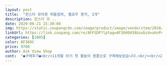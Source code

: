```yaml
---
layout: post 
title:  "윈스타 유아용 퍼들점퍼, 옐로우 몽키, 1개" 
description: 윈스타 유 ..
date: 2020-06-21 15:30:04 
img: https://static.coupangcdn.com/image/product/image/vendoritem/2018/12/06/3802282145/f3617961-549d-439b-a21e-a7253693e8e1.jpg 
linkUrl: https://link.coupang.com/re/AFFSDP?lptag=AF3600438&subid=ahnPublicAsk&pageKey=108152350&itemId=327358007&vendorItemId=70629230129&traceid=V0-113-5c9a77e7f17cf2ca 
categories: [1005] 
color: BF360C 
price: 9700 
author: Ask View Shop 
cont:  "●구매후기●<br/>11개월 아기 첫 물놀이 용품으로 구매해보았습니다.<br/><br/>24개월아이가 쓰기에는 좀 크지만 무게가 좀 나가면 괜찮을거같아요 그래도 없는것보단 좋어요<br/>8세 여아 5세 여아 잘맞네요 이쁘고 앙증맞네요 큰앤 초딩이라 인델줄 알앗는데 문의햇는데 맞는다고해서 주문햇네요 뒤에 잠금도 여유가 잇네요  공도 넣어주셧네요 감사합니당 신나는 물놀이 델꺼같아용 ^^<br/>가격대비 정말 좋습니다^^<br/>가성비 아주 좋아요<br/>근데 어깨끈이 있는게 더 좋을듯 해요.<br/> 가슴 부분만 둥둥 떠요 그래서 와우배송으로 빨리 받아서 좋아요<br/>낫더라고요! 보풀이나 기타 사출바리등이 보이지 않아서 좋았습니다.<br/><br/>다른분들의 평을 보고 좀 크다는걸 감안하고 구매하였는데<br/>두개 구매햇어요 핑크 코끼리 품절이라해서 오렌지 병아리 햇어요<br/>뒷부분의 버클사이즈조절로 편하면서 잘 맞게 착용 시킬 수있어서<br/>또한 KC안전인증마크를 확인하여서인지 안심도 되고 좋았습니다.<br/><br/>또한 버클이 뒷쪽에 있기에 호기심 많은 아기가 만지지못해<br/>빠른배송 좋구요 전날주문 이튿날에 바로왓네요^^<br/>생각보다 조금 더 크다고 느꼈습니다.<br/><br/>신경쓰지 않아도 좋았습니다.<br/><br/>아기도 안정적으로 물위에 떠서 좋았습니다.<br/><br/>지금은 조금 큰 감이있지만 내년에는 정말 잘 쓸수 있을것같애요<br/>첫 물놀이다보니 아이가 물에 겁을 많이 느낄까 걱정이 컸는데<br/>품질은 국산품이라그런지 싸구려 중국산보다는 훨씬<br/>11개월 아기 첫 물놀이 용품으로 구매해보았습니다.<br/><br/>24개월아이가 쓰기에는 좀 크지만 무게가 좀 나가면 괜찮을거같아요 그래도 없는것보단 좋어요<br/>8세 여아 5세 여아 잘맞네요 이쁘고 앙증맞네요 큰앤 초딩이라 인델줄 알앗는데 문의햇는데 맞는다고해서 주문햇네요 뒤에 잠금도 여유가 잇네요  공도 넣어주셧네요 감사합니당 신나는 물놀이 델꺼같아용 ^^<br/>가격대비 정말 좋습니다^^<br/>가성비 아주 좋아요<br/>근데 어깨끈이 있는게 더 좋을듯 해요.<br/> 가슴 부분만 둥둥 떠요 그래서 와우배송으로 빨리 받아서 좋아요<br/>낫더라고요! 보풀이나 기타 사출바리등이 보이지 않아서 좋았습니다.<br/><br/>다른분들의 평을 보고 좀 크다는걸 감안하고 구매하였는데<br/>두개 구매햇어요 핑크 코끼리 품절이라해서 오렌지 병아리 햇어요<br/>뒷부분의 버클사이즈조절로 편하면서 잘 맞게 착용 시킬 수있어서<br/>또한 KC안전인증마크를 확인하여서인지 안심도 되고 좋았습니다.<br/><br/>또한 버클이 뒷쪽에 있기에 호기심 많은 아기가 만지지못해<br/>빠른배송 좋구요 전날주문 이튿날에 바로왓네요^^<br/>생각보다 조금 더 크다고 느꼈습니다.<br/><br/>신경쓰지 않아도 좋았습니다.<br/><br/>아기도 안정적으로 물위에 떠서 좋았습니다.<br/><br/>지금은 조금 큰 감이있지만 내년에는 정말 잘 쓸수 있을것같애요<br/>첫 물놀이다보니 아이가 물에 겁을 많이 느낄까 걱정이 컸는데<br/>품질은 국산품이라그런지 싸구려 중국산보다는 훨씬<br/>11개월 아기 첫 물놀이 용품으로 구매해보았습니다.<br/><br/>24개월아이가 쓰기에는 좀 크지만 무게가 좀 나가면 괜찮을거같아요 그래도 없는것보단 좋어요<br/>8세 여아 5세 여아 잘맞네요 이쁘고 앙증맞네요 큰앤 초딩이라 인델줄 알앗는데 문의햇는데 맞는다고해서 주문햇네요 뒤에 잠금도 여유가 잇네요  공도 넣어주셧네요 감사합니당 신나는 물놀이 델꺼같아용 ^^<br/>가격대비 정말 좋습니다^^<br/>가성비 아주 좋아요<br/>근데 어깨끈이 있는게 더 좋을듯 해요.<br/> 가슴 부분만 둥둥 떠요 그래서 와우배송으로 빨리 받아서 좋아요<br/>낫더라고요! 보풀이나 기타 사출바리등이 보이지 않아서 좋았습니다.<br/><br/>다른분들의 평을 보고 좀 크다는걸 감안하고 구매하였는데<br/>두개 구매햇어요 핑크 코끼리 품절이라해서 오렌지 병아리 햇어요<br/>뒷부분의 버클사이즈조절로 편하면서 잘 맞게 착용 시킬 수있어서<br/>또한 KC안전인증마크를 확인하여서인지 안심도 되고 좋았습니다.<br/><br/>또한 버클이 뒷쪽에 있기에 호기심 많은 아기가 만지지못해<br/>빠른배송 좋구요 전날주문 이튿날에 바로왓네요^^<br/>생각보다 조금 더 크다고 느꼈습니다.<br/><br/>신경쓰지 않아도 좋았습니다.<br/><br/>아기도 안정적으로 물위에 떠서 좋았습니다.<br/><br/>지금은 조금 큰 감이있지만 내년에는 정말 잘 쓸수 있을것같애요<br/>첫 물놀이다보니 아이가 물에 겁을 많이 느낄까 걱정이 컸는데<br/>품질은 국산품이라그런지 싸구려 중국산보다는 훨씬<br/>" 
---
```

